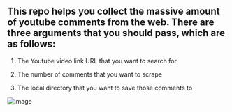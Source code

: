<h2> This repo helps you collect the massive amount of youtube comments from the web. There are three arguments that you should pass, which are as follows: </h2>

1. The Youtube video link URL that you want to search for

2. The number of comments that you want to scrape

3. The local directory that you want to save those comments to

![image](https://user-images.githubusercontent.com/30963732/232748908-3b8e258f-0252-4330-abc3-47bb36f01577.png)

